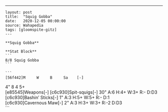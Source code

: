 ---
    layout: post
    title:  "Squig Gobba"
    date:   2020-12-05 00:00:00
    source: Wahapedia
    tags: [gloomspite-gitz]
    ---
    
    **Squig Gobba**
    
    **Stat Block**
    ```
    8/8 Squig Gobba
    ```
    
    ```
    [56f442]M     W     B     Sa    [-]
4"    8     4     5+    
[e85545]Weapons[-]
[c6c930]Spit-squigs[-]
30"    A:6    H:4+   W:3+   R:-    D:D3  
[c6c930]Bashin’ Sticks[-]
1"     A:3    H:5+   W:5+   R:-    D:1   
[c6c930]Cavernous Maw[-]
2"     A:3    H:3+   W:3+   R:-2   D:D3  
    ```
    
    
    